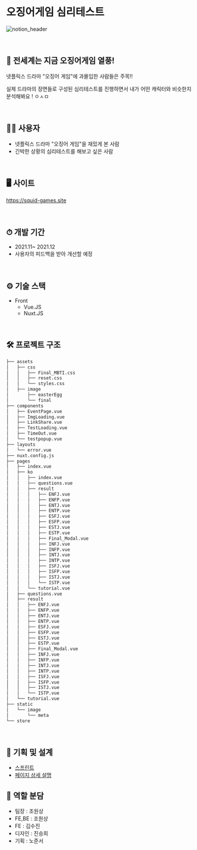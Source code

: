 # 오징어게임 심리테스트 
![notion_header](https://user-images.githubusercontent.com/85085844/146677929-d30f3272-68a4-4afe-bb3f-288affe52c76.png)

<br>

## 🦑 전세계는 지금 오징어게임 열풍!

넷플릭스 드라마 "오징어 게임"에 과몰입한 사람들은 주목!!

실제 드라마의 장면들로 구성된 심리테스트를 진행하면서 
내가 어떤 캐릭터와 비슷한지 분석해봐요 ! ㅇㅅㅁ

<br>

## 🙆‍♀️ 사용자
- 넷플릭스 드라마 "오징어 게임"을 재밌게 본 사람
- 긴박한 상황의 심리테스트를 해보고 싶은 사람

<br>

## 🖥 사이트
https://squid-games.site

<br>

## ⏱ 개발 기간
- 2021.11~ 2021.12
- 사용자의 피드백을 받아 개선할 예정

<br>

## ⚙️ 기술 스택
- Front
  - Vue.JS
  - Nuxt.JS

<br>

## 🛠 프로젝트 구조
```bash
├── assets
│   ├── css
│   │   ├── Final_MBTI.css
│   │   ├── reset.css
│   │   └── styles.css
│   ├── image
│       ├── easterEgg
│       └── final
├── components
│   ├── EventPage.vue
│   ├── ImgLoading.vue
│   ├── LinkShare.vue
│   ├── TestLoading.vue
│   ├── TimeOut.vue
│   └── testpopup.vue
├── layouts
│   └── error.vue
├── nuxt.config.js
├── pages
│   ├── index.vue
│   ├── ko
│   │   ├── index.vue
│   │   ├── questions.vue
│   │   ├── result
│   │   │   ├── ENFJ.vue
│   │   │   ├── ENFP.vue
│   │   │   ├── ENTJ.vue
│   │   │   ├── ENTP.vue
│   │   │   ├── ESFJ.vue
│   │   │   ├── ESFP.vue
│   │   │   ├── ESTJ.vue
│   │   │   ├── ESTP.vue
│   │   │   ├── Final_Modal.vue
│   │   │   ├── INFJ.vue
│   │   │   ├── INFP.vue
│   │   │   ├── INTJ.vue
│   │   │   ├── INTP.vue
│   │   │   ├── ISFJ.vue
│   │   │   ├── ISFP.vue
│   │   │   ├── ISTJ.vue
│   │   │   └── ISTP.vue
│   │   └── tutorial.vue
│   ├── questions.vue
│   ├── result
│   │   ├── ENFJ.vue
│   │   ├── ENFP.vue
│   │   ├── ENTJ.vue
│   │   ├── ENTP.vue
│   │   ├── ESFJ.vue
│   │   ├── ESFP.vue
│   │   ├── ESTJ.vue
│   │   ├── ESTP.vue
│   │   ├── Final_Modal.vue
│   │   ├── INFJ.vue
│   │   ├── INFP.vue
│   │   ├── INTJ.vue
│   │   ├── INTP.vue
│   │   ├── ISFJ.vue
│   │   ├── ISFP.vue
│   │   ├── ISTJ.vue
│   │   └── ISTP.vue
│   └── tutorial.vue
├── static
│   └── image
│       └── meta
└── store
```
<br>

## 📑 기획 및 설계 
* [스프린트](https://www.notion.so/ddusi/Sprint-Board-43ccbde594cc41c0b54a82d446ef44db)
* [페이지 상세 설명](https://github.com/sjkim-jinnyk/squid-game/wiki)


## 🔖 역할 분담
- 팀장 : 조원상
- FE,BE : 조원상
- FE :  김수진
- 디자인 : 진승희
- 기획 : 노준서
